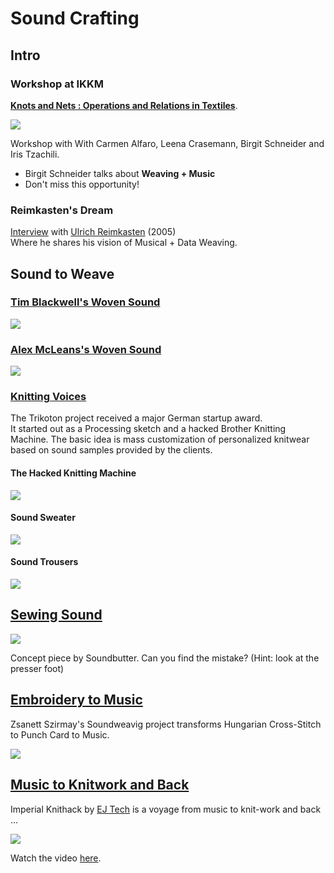 
# Sound Crafting #

## Intro ##

### Workshop at IKKM ###

**[Knots and Nets : Operations and Relations in Textiles](http://ikkm-weimar.de/veranstaltungen/alle/knots-and-nets-operations-and-relations-in-textiles/)**.

![](https://web.archive.org/web/20150126145701/https://pbs.twimg.com/media/B7veNEgIYAA12Qf.png)

Workshop with With Carmen Alfaro, Leena Crasemann, Birgit Schneider and Iris Tzachili.  


* Birgit Schneider talks about **Weaving + Music**
* Don't miss this opportunity!


### Reimkasten's Dream ###

[Interview](https://web.archive.org/web/20050408185352/http://www.forward2business.com/stories/200508_musik_weben/index.html) with [Ulrich Reimkasten](http://www.burg-halle.de/kunst/malerei-grafik/textile-kuenste/personen/profil/p/ulrich-reimkasten.html) (2005)  
Where he shares his vision of Musical + Data Weaving.

## Sound to Weave ##

### [Tim Blackwell's Woven Sound](https://web.archive.org/web/20110722195041/http://igor.gold.ac.uk/~mas01tb/WovenSound/pictures/sax.png) ###

![](http://igor.gold.ac.uk/~mas01tb/WovenSound/pictures/sax.png)  

### [Alex McLeans's Woven Sound](http://yaxu.org/wovensound/) ###

![](https://web.archive.org/web/20060622055245/http://doc.gold.ac.uk/~ma503am/images/woven_sound/weave1.gif)


### [Knitting Voices](http://doku.trikoton.com/) ###

The Trikoton project received a major German startup award.   
It started out as a Processing sketch and a hacked Brother Knitting Machine.
The basic idea is mass customization of personalized knitwear based on sound samples provided by the clients.

#### The Hacked Knitting Machine ####
![](https://web.archive.org/web/20150126160630/https://gs1.wac.edgecastcdn.net/8019B6/data.tumblr.com/831a69f809f0e94f9e8533bbf8fadf5a/tumblr_mi9bmlTt8u1s4rk1mo1_1280.jpg)

#### Sound Sweater ####
![](https://web.archive.org/web/20110710135816/http://blog.ponoko.com/wp-content/uploads/2010/09/voiceknit3.png)

#### Sound Trousers ####
![](https://web.archive.org/web/20150126161059/http://api.ning.com/files/Gg6uPVM848mwyM2-F-5qoxrDkKGxPgMHUlH5KsEUjHhvc8f2YX-Eb1rAYcJk4Ei5rKXwjc*b-TU1gQG4SrNaz*3DEIO3DKsp/Trikoton_09.jpg)


## [Sewing Sound](http://work.soundsbutter.com/?s=p&work=VisibleSound) ##

![](https://web.archive.org/web/20110716111606/http://work.soundsbutter.com/work/workImages/VisibleSound1.jpg)

Concept piece by Soundbutter. Can you find the mistake? (Hint: look at the presser foot)  



## [Embroidery to Music](http://soundweaving.mome.hu/de/) ##

Zsanett Szirmay's Soundweavig project transforms Hungarian Cross-Stitch to Punch Card to Music. 

![](https://web.archive.org/web/20150123044510/http://static.dezeen.com/uploads/2015/01/Sound-Weaving-by-Zsanett-Sziarmay_dezeen_SQ01.jpg)
 

## [Music to Knitwork and Back](http://vimeo.com/106191962) ##

Imperial Knithack by [EJ Tech](http://ejtech.cc) is a voyage from music to knit-work and back ...  


![](https://web.archive.org/web/20150126154526/https://pbs.twimg.com/media/B8SXNatIAAAWuZG.jpg)

Watch the video [here](http://vimeo.com/106191962).  





